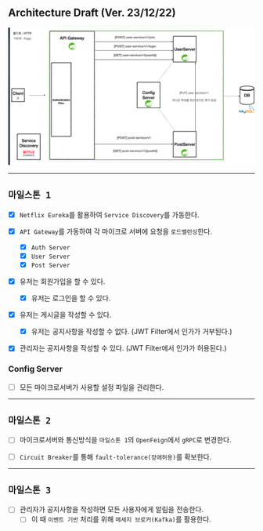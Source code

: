 ## Architecture Draft (Ver. 23/12/22)

![](architecture.png)

---

## `마일스톤 1`

- [x] `Netflix Eureka`를 활용하여 `Service Discovery`를 가동한다.

- [x] `API Gateway`를 가동하여 각 마이크로 서버에 요청을 `로드밸런싱`한다.
  - [x] `Auth Server`
  - [x] `User Server`
  - [x] `Post Server`

- [x] 유저는 회원가입을 할 수 있다.
  - [x] 유저는 로그인을 할 수 있다.

- [x] 유저는 게시글을 작성할 수 있다.
  - [x] 유저는 공지사항을 작성할 수 없다. (JWT Filter에서 인가가 거부된다.)

- [x] 관리자는 공지사항을 작성할 수 있다. (JWT Filter에서 인가가 허용된다.)

### Config Server

- [ ] 모든 마이크로서버가 사용할 설정 파일을 관리한다.


---

## `마일스톤 2`

- [ ] 마이크로서버와 통신방식을 `마일스톤 1`의 `OpenFeign`에서 `gRPC`로 변경한다.

- [ ] `Circuit Breaker`를 통해 `fault-tolerance(장애허용)`를 확보한다.

---

## `마일스톤 3`

- [ ] 관리자가 공지사항을 작성하면 모든 사용자에게 알림을 전송한다.
  - [ ] 이 때 `이벤트 기반` 처리를 위해 `메세지 브로커(Kafka)`를 활용한다.
